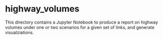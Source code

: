 # highway_volumes

This directory contains a Jupyter Notebook to produce a report on highway volumes under one or two scenarios for a given set of links, and generate visualziations.